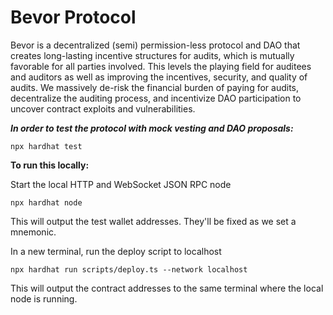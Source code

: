 # Bevor Protocol

Bevor is a decentralized (semi) permission-less protocol and DAO that creates long-lasting incentive structures for audits, which is mutually favorable for all parties involved. This levels the playing field for auditees and auditors as well as improving the incentives, security, and quality of audits. We massively de-risk the financial burden of paying for audits, decentralize the auditing process, and incentivize DAO participation to uncover contract exploits and vulnerabilities.

***In order to test the protocol with mock vesting and DAO proposals:***

```shell
npx hardhat test
```

**To run this locally:**

Start the local HTTP and WebSocket JSON RPC node
```shell
npx hardhat node
```
This will output the test wallet addresses. They'll be fixed as we set a mnemonic.

In a new terminal, run the deploy script to localhost
```shell
npx hardhat run scripts/deploy.ts --network localhost
```
This will output the contract addresses to the same terminal where the local node is running.